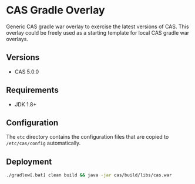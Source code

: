 CAS Gradle Overlay
============================
Generic CAS gradle war overlay to exercise the latest versions of CAS. This overlay could be freely used as a starting template for local 
CAS gradle war overlays. 

## Versions

* CAS 5.0.0

## Requirements

* JDK 1.8+

## Configuration

The `etc` directory contains the configuration files that are copied to `/etc/cas/config`  automatically.

## Deployment

```bash
./gradlew[.bat] clean build && java -jar cas/build/libs/cas.war
```
